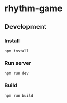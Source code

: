 # rhythm-game

## Development
### Install
```
npm install
```

### Run server
```
npm run dev
```

### Build
```
npm run build
```